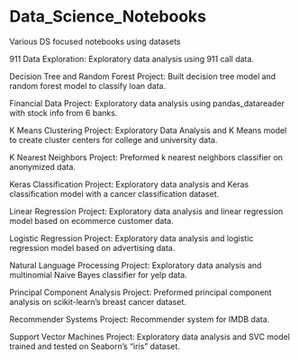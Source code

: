 # Data_Science_Notebooks
Various DS focused notebooks using datasets

911 Data Exploration:
Exploratory data analysis using 911 call data.

Decision Tree and Random Forest Project:
Built decision tree model and random forest model to classify loan data.

Financial Data Project:
Exploratory data analysis using pandas_datareader with stock info from 6 banks.

K Means Clustering Project:
Exploratory Data Analysis and K Means model to create cluster centers for college and university data.

K Nearest Neighbors Project:
Preformed k nearest neighbors classifier on anonymized data.

Keras Classification Project:
Exploratory data analysis and Keras classification model with a cancer classification dataset.

Linear Regression Project:
Exploratory data analysis and linear regression model based on ecommerce customer data.

Logistic Regression Project:
Exploratory data analysis and logistic regression model based on advertising data.

Natural Language Processing Project:
Exploratory data analysis and multinomial Naive Bayes classifier for yelp data.

Principal Component Analysis Project:
Preformed principal component analysis on scikit-learn’s breast cancer dataset.

Recommender Systems Project:
Recommender system for IMDB data.

Support Vector Machines Project:
Exploratory data analysis and SVC model trained and tested on Seaborn’s “iris” dataset.
